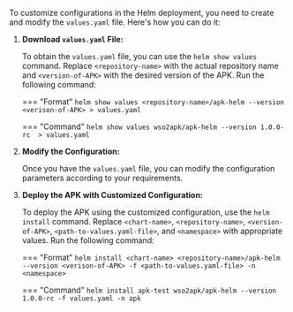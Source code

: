 To customize configurations in the Helm deployment, you need to create and modify the `values.yaml` file. Here's how you can do it:

1. **Download `values.yaml` File:**

    To obtain the `values.yaml` file, you can use the `helm show values` command. Replace `<repository-name>` with the actual repository name and `<version-of-APK>` with the desired version of the APK. Run the following command:

    === "Format"
        ```
        helm show values <repository-name>/apk-helm --version <verison-of-APK> > values.yaml
        ```

    === "Command"
        ```
        helm show values wso2apk/apk-helm --version 1.0.0-rc  > values.yaml
        ```

2. **Modify the Configuration:**

    Once you have the `values.yaml` file, you can modify the configuration parameters according to your requirements.

3. **Deploy the APK with Customized Configuration:**

    To deploy the APK using the customized configuration, use the `helm install` command. Replace `<chart-name>`, `<repository-name>`, `<version-of-APK>`, `<path-to-values.yaml-file>`, and `<namespace>` with appropriate values. Run the following command:

    === "Format"
		```
		helm install <chart-name> <repository-name>/apk-helm --version <verison-of-APK> -f <path-to-values.yaml-file> -n <namespace>
		```
	
	=== "Command"
		```
		helm install apk-test wso2apk/apk-helm --version 1.0.0-rc -f values.yaml -n apk
		```